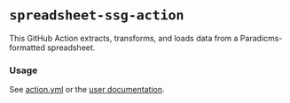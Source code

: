 # `spreadsheet-ssg-action`

This GitHub Action extracts, transforms, and loads data from a Paradicms-formatted spreadsheet.

### Usage

See [action.yml](action.yml) or the [user documentation](https://paradicms.org/docs/reference/github-actions#spreadsheet-etl-action).
